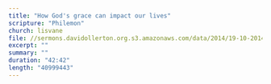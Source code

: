 ```yaml
---
title: "How God's grace can impact our lives"
scripture: "Philemon"
church: lisvane
file: //sermons.davidollerton.org.s3.amazonaws.com/data/2014/19-10-2014.mp3
excerpt: ""
summary: ""
duration: "42:42"
length: "40999443"
---
```

